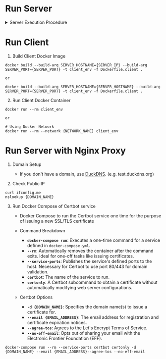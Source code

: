 Run Server
==============================

<details>
<summary>Server Execution Procedure</summary>
      
1. Create Docker Network
    * Containers on the same network can communicate with each other by their container name.

```
docker network create {NETWORK_NAME}
```

2. Build Server Docker Image

```
docker build --build-arg SERVER_PORT={SERVER_PORT} -t server_env -f Dockerfile.server .
```

3. Run Server Docker Container 

```
docker run --rm server_env

or

docker run --rm --name {SERVER_HOSTNAME} server_env

or

# Using Docker Network
docker run --rm --name {SERVER_HOSTNAME} --network {NETWORK_NAME} server_env
```

</details>

Run Client
==============================

1. Build Client Docker Image

```
docker build --build-arg SERVER_HOSTNAME={SERVER_IP} --build-arg SERVER_PORT={SERVER_PORT} -t client_env -f Dockerfile.client .

or

docker build --build-arg SERVER_HOSTNAME={SERVER_HOSTNAME} --build-arg SERVER_PORT={SERVER_PORT} -t client_env -f Dockerfile.client .
```

2. Run Client Docker Container 

```
docker run --rm client_env

or

# Using Docker Network
docker run --rm --network {NETWORK_NAME} client_env
```


Run Server with Nginx Proxy
==============================

1. Domain Setup
   * If you don't have a domain, use [DuckDNS](https://www.duckdns.org/). (e.g. test.duckdns.org)

3. Check Public IP

```
curl ifconfig.me
nslookup {DOMAIN_NAME}
```

3. Run Docker Compose of Certbot service 

    * Docker Compose to run the Certbot service one time for the purpose of issuing a new SSL/TLS certificate

    * Command Breakdown
        * **`docker-compose run`**: Executes a one-time command for a service defined in `docker-compose.yml`.
        * **`--rm`**: Automatically removes the container after the command exits. Ideal for one-off tasks like issuing certificates.
        * **`--service-ports`**: Publishes the service's defined ports to the host. Necessary for Certbot to use port 80/443 for domain validation.
        * **`certbot`**: The name of the service to run.
        * **`certonly`**: A Certbot subcommand to obtain a certificate without automatically modifying web server configurations.

    * Certbot Options
        * **`-d {DOMAIN_NAME}`**: Specifies the domain name(s) to issue a certificate for.
        * **`--email {EMAIL_ADDRESS}`**: The email address for registration and certificate expiration notices.
        * **`--agree-tos`**: Agrees to the Let's Encrypt Terms of Service.
        * **`--no-eff-email`**: Opts out of sharing your email with the Electronic Frontier Foundation (EFF).

```
docker-compose run --rm --service-ports certbot certonly -d {DOMAIN_NAME} --email {EMAIL_ADDRESS}--agree-tos --no-eff-email
```
